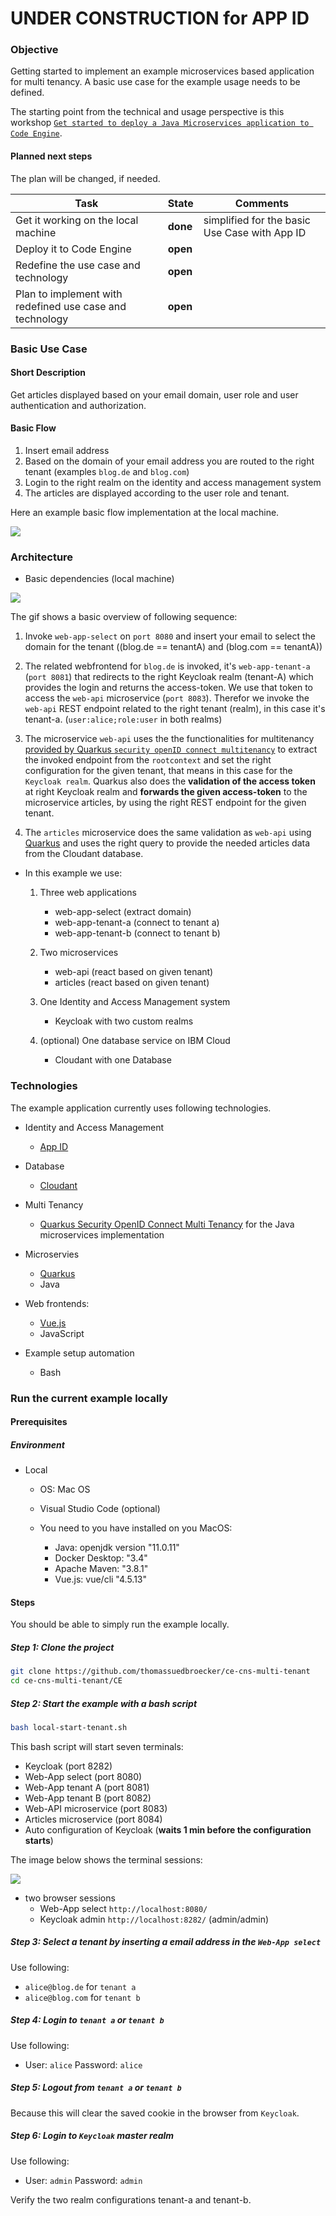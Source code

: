 # UNDER CONSTRUCTION for APP ID

### Objective

Getting started to implement an example microservices based application for multi tenancy. A basic use case for the example usage needs to be defined. 

The starting point from the technical and usage perspective is this workshop [`Get started to deploy a Java Microservices application to Code Engine`](https://suedbroecker.net/2021/05/28/new-hands-on-workshop-get-started-to-deploy-a-java-microservices-application-to-code-engine/).

#### Planned next steps

The plan will be changed, if needed.

| Task | State | Comments|
| --- | --- | --- |
|Get it working on the local machine | **done** | simplified for the basic Use Case with App ID |
| Deploy it to Code Engine | **open** |   |
| Redefine the use case and technology | **open** |   |
| Plan to implement with redefined use case and technology | **open** |   |

### Basic Use Case

#### Short Description 

Get articles displayed based on your email domain, user role and user authentication and authorization.

#### Basic Flow

1. Insert email address
2. Based on the domain of your email address you are routed to the right tenant (examples `blog.de` and `blog.com`)
3. Login to the right realm on the identity and access management system
4. The articles are displayed according to the user role and tenant.


Here an example basic flow implementation at the local machine.

![](images/very-basic-mulit-tenant.gif)

### Architecture

* Basic dependencies (local machine)

![](images/very-basic-mulit-tenant-diagram.gif)

The gif shows a basic overview of following sequence:

1. Invoke `web-app-select` on `port 8080` and insert your email to select the domain for the tenant ((blog.de == tenantA) and (blog.com == tenantA))

2. The related webfrontend for `blog.de` is invoked, it's `web-app-tenant-a` (`port 8081`) that redirects to the right Keycloak realm (tenant-A) which provides the login and returns the access-token. We use that token to access the `web-api` microservice (`port 8083`). Therefor we invoke the `web-api` REST endpoint related to the right tenant (realm), in this case it's tenant-a. (`user:alice;role:user` in both realms)

3. The microservice `web-api` uses the the functionalities for multitenancy [provided by Quarkus `security openID connect multitenancy`](https://quarkus.io/guides/security-openid-connect-multitenancy) to extract the invoked endpoint from the `rootcontext` and set the right configuration for the given tenant, that means in this case for the `Keycloak realm`. Quarkus also does the **validation of the access token** at right Keycloak realm and **forwards the given access-token** to the microservice articles, by using the right REST endpoint for the given tenant.

4. The `articles` microservice does the same validation as `web-api` using [Quarkus](https://quarkus.io/guides/security-openid-connect-multitenancy) and uses the right query to provide the needed articles data from the Cloudant database.


* In this example we use:

    1. Three web applications

         * web-app-select (extract domain)
         * web-app-tenant-a (connect to tenant a)
         * web-app-tenant-b (connect to tenant b)

    2. Two microservices

        * web-api (react based on given tenant)
        * articles (react based on given tenant)

    3. One Identity and Access Management system

        * Keycloak with two custom realms

    4. (optional) One database service on IBM Cloud

        * Cloudant with one Database       

### Technologies

The example application currently uses following technologies.

* Identity and Access Management

    * [App ID](https://cloud.ibm.com/docs/appid?topic=appid-getting-started&interface=ui)

* Database

    * [Cloudant](https://www.ibm.com/cloud/cloudant)

* Multi Tenancy
 
    * [Quarkus Security OpenID Connect Multi Tenancy](https://quarkus.io/guides/security-openid-connect-multitenancy) for the Java microservices implementation

* Microservies

    * [Quarkus](https://quarkus.io)
    * Java

* Web frontends:

    * [Vue.js](https://vuejs.org)
    * JavaScript

* Example setup automation

    * Bash


### Run the current example locally

#### Prerequisites

##### Environment

* Local

    * OS: Mac OS
    * Visual Studio Code (optional)

    * You need to you have installed on you MacOS:

        * Java: openjdk version "11.0.11"
        * Docker Desktop: "3.4"
        * Apache Maven: "3.8.1"
        * Vue.js: vue/cli "4.5.13"

#### Steps

You should be able to simply run the example locally.

##### Step 1: Clone the project

```sh
git clone https://github.com/thomassuedbroecker/ce-cns-multi-tenant
cd ce-cns-multi-tenant/CE
```

##### Step 2: Start the example with a bash script

```sh
bash local-start-tenant.sh
```

This bash script will start seven terminals:
 
* Keycloak (port 8282)
* Web-App select (port 8080)
* Web-App tenant A (port 8081)
* Web-App tenant B (port 8082)
* Web-API microservice (port 8083)
* Articles microservice (port 8084)
* Auto configuration of Keycloak (**waits 1 min before the configuration starts**)

The image below shows the terminal sessions:

![](images/local-example.png)

* two browser sessions
    * Web-App select `http://localhost:8080/` 
    * Keycloak admin `http://localhost:8282/` (admin/admin)

##### Step 3: Select a tenant by inserting a email address in the `Web-App select` 

  Use following:
   
  - `alice@blog.de` for `tenant a`
  - `alice@blog.com` for `tenant b`

##### Step 4: Login to `tenant a` or `tenant b`

  Use following:

  - User: `alice` Password: `alice`

##### Step 5: Logout from `tenant a` or `tenant b`

Because this will clear the saved cookie in the browser from `Keycloak`.

##### Step 6: Login to `Keycloak` master realm

  Use following:

  - User: `admin` Password: `admin`

Verify the two realm configurations tenant-a and tenant-b.


